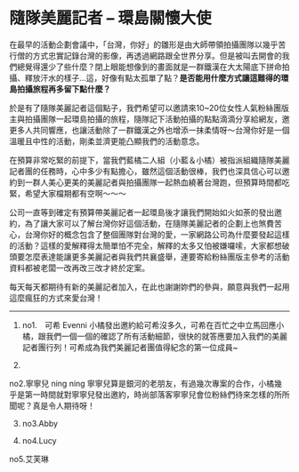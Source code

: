 # 隨隊美麗記者 – 環島關懷大使

在最早的活動企劃會議中，「台灣，你好」的雛形是由大師帶領拍攝團隊以幾乎苦行僧的方式忠實記錄台灣的影像，再透過網路跟全世界分享。但是被叫去開會的我們總覺得還少了些什麼？閉上眼能想像到的畫面就是一群鐵漢在大太陽底下拼命拍攝、釋放汗水的樣子...這，好像有點太孤單了點？**是否能用什麼方式讓這難得的環島拍攝旅程再多留下點什麼？**

於是有了隨隊美麗記者這個點子，我們希望可以邀請來10~20位女性人氣粉絲團版主與拍攝團隊一起環島拍攝的旅程，隨隊記下活動拍攝的點點滴滴分享給網友，邀更多人共同響應，也讓活動除了一群鐵漢之外也增添一抹柔情呀～台灣你好是一個溫暖且中性的活動，剛柔並濟更能凸顯我們的活動意念。

在預算非常吃緊的前提下，當我們藍橘二人組（小藍＆小橘）被指派組織隨隊美麗記者團的任務時，心中多少有點擔心，雖然這個活動很棒，我們也深具信心可以邀約到一群人美心更美的美麗記者與拍攝團隊一起熱血繞著台灣跑，但預算時間都吃緊，希望大家檔期都有空啊～～～

公司一直等到確定有預算帶美麗記者一起環島後才讓我們開始如火如荼的發出邀約，為了讓大家可以了解台灣你好這個活動，在隨隊美麗記者的企劃上也煞費苦心，台灣你好的概念包含了整個團隊對台灣的愛，一家網路公司為什麼要發起這樣的活動？這樣的愛解釋得太簡單怕不完全，解釋的太多又怕被嫌囉嗦，大家都想破頭要怎麼表達能讓更多美麗記者與我們共襄盛舉，連要寄給粉絲團版主參考的活動資料都被老闆一改再改三改才終於定案。

每天每天都期待有新的美麗記者加入，在此也謝謝妳們的參與，願意與我們一起用這麼瘋狂的方式來愛台灣！


***

1. no1.　可希 Evenni
小橘發出邀約給可希沒多久，可希在百忙之中立馬回應小橘，跟我們一個一個的確認了所有活動細節，很快的就答應要加入我們的美麗記者團行列！可希成為我們美麗記者團值得紀念的第一位成員~

2. 
no2.寧寧兒 ning ning
寧寧兒算是銀河的老朋友，有過幾次專案的合作，小橘幾乎是第一時間就對寧寧兒發出邀約，時尚部落客寧寧兒會位粉絲們待來怎樣的所所聞呢？真是令人期待呀！


3. no3.Abby


4. no4.Lucy


no5.艾芙琳

